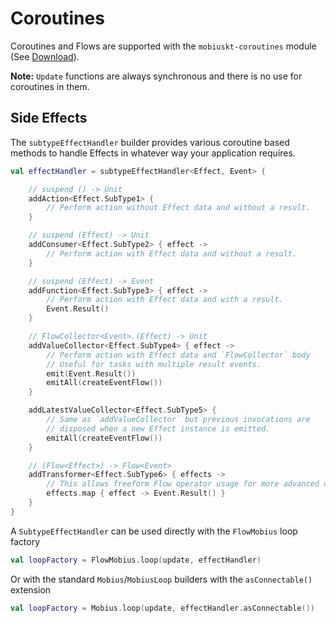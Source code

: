 # Coroutines

Coroutines and Flows are supported with the `mobiuskt-coroutines` module (See [Download](../download.md)).

**Note:** `Update` functions are always synchronous and there is no use for coroutines in them.

## Side Effects

The `subtypeEffectHandler` builder provides various coroutine based methods to handle Effects in whatever way your application requires.

```kotlin
val effectHandler = subtypeEffectHandler<Effect, Event> {

    // suspend () -> Unit
    addAction<Effect.SubType1> {
        // Perform action without Effect data and without a result.
    }

    // suspend (Effect) -> Unit
    addConsumer<Effect.SubType2> { effect ->
        // Perform action with Effect data and without a result.
    } 

    // suspend (Effect) -> Event
    addFunction<Effect.SubType3> { effect ->
        // Perform action with Effect data and with a result.
        Event.Result()
    }

    // FlowCollector<Event>.(Effect) -> Unit
    addValueCollector<Effect.SubType4> { effect ->
        // Perform action with Effect data and `FlowCollector` body
        // Useful for tasks with multiple result events.
        emit(Event.Result())
        emitAll(createEventFlow())
    }

    addLatestValueCollector<Effect.SubType5> {
        // Same as `addValueCollector` but previous invocations are
        // disposed when a new Effect instance is emitted.
        emitAll(createEventFlow())
    }

    // (Flow<Effect>) -> Flow<Event>
    addTransformer<Effect.SubType6> { effects ->
        // This allows freeform Flow operator usage for more advanced cases.
        effects.map { effect -> Event.Result() }
    }
}
```
 
A `SubtypeEffectHandler` can be used directly with the `FlowMobius` loop factory

```kotlin
val loopFactory = FlowMobius.loop(update, effectHandler)
```

Or with the standard `Mobius`/`MobiusLoop` builders with the `asConnectable()` extension

```kotlin
val loopFactory = Mobius.loop(update, effectHandler.asConnectable())
```
